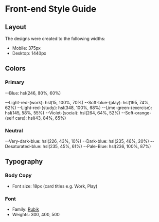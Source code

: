 # Front-end Style Guide

## Layout

The designs were created to the following widths:

- Mobile: 375px
- Desktop: 1440px

## Colors

### Primary

--Blue: hsl(246, 80%, 60%)

--Light-red-(work): hsl(15, 100%, 70%)
--Soft-blue-(play): hsl(195, 74%, 62%)
--Light-red-(study): hsl(348, 100%, 68%)
--Lime-green-(exercise): hsl(145, 58%, 55%)
--Violet-(social): hsl(264, 64%, 52%)
--Soft-orange-(self care): hsl(43, 84%, 65%)

### Neutral

--Very-dark-blue: hsl(226, 43%, 10%)
--Dark-blue: hsl(235, 46%, 20%)
--Desaturated-blue: hsl(235, 45%, 61%)
--Pale-Blue: hsl(236, 100%, 87%)

## Typography

### Body Copy

- Font size: 18px (card titles e.g. Work, Play)

### Font

- Family: [Rubik](https://fonts.google.com/specimen/Rubik)
- Weights: 300, 400, 500
